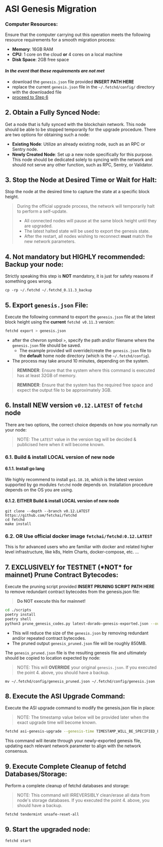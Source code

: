# ASI Genesis Migration

### Computer Resources:

Ensure that the computer carrying out this operation meets the following resource requirements for a smooth migration
process:

- **Memory**: 16GB RAM
- **CPU**: 1 core on the cloud **or** 4 cores on a local machine
- **Disk Space**: 2GB free space

#### *In the event that these requirements are not met*

- download the `genesis.json` file provided  **INSERT PATH HERE**
- replace the current `genesis.json` file in the `~/.fetchd/config/` directory with the downloaded file
- [proceed to Step 6](#6-install-new-version-v012latest-of-fetchd-node)

## 2. Obtain a Fully Synced Node:

Get a node that is fully synced with the blockchain network. This node should be able to be stopped temporarily for the
upgrade procedure. There are two options for obtaining such a node:

- **Existing Node**: Utilize an already existing node, such as an RPC or Sentry node.
- **Newly Created Node**: Set up a new node specifically for this purpose. This node should be dedicated solely to
  syncing with the network and should not serve any other function, such as RPC, Sentry, or Validator.

## 3. Stop the Node at Desired Time or Wait for Halt:

Stop the node at the desired time to capture the state at a specific block height.

> During the official upgrade process, the network will temporarily halt to perform a self-update.   
> - All connected nodes
> will pause at the same block height until they are upgraded.   
> - The latest halted state will be used to export the genesis
> state.  
> - After the restart, all nodes wishing to reconnect **must** match the new network parameters.

## 4. Not mandatory but HIGHLY recommended: Backup your node:

Strictly speaking this step is **NOT** mandatory, it is just for safety reasons if something goes wrong.

```shell
cp -rp ~/.fetchd ~/.fetchd_0.11.3_backup
```

## 5. Export `genesis.json` File:

Execute the following command to export the `genesis.json` file at the latest block height using the **current**
`fetchd v0.11.3` version:

```bash
fetchd export > genesis.json
```

- after the chevron symbol `>`, specify the path and/or filename where the `genesis.json` file should be saved.
    - The example provided will override/create the `genesis.json` file to the **default** home node directory (which is
      the `~/.fetchd/config`).
- The process may take around 10 minutes, depending on the system.

> **REMINDER**: Ensure that the system where this command is executed has at least 32GB of memory.

> **REMINDER**: Ensure that the system has the required free space and expect the output file to be approximately 3GB.

## 6. Install NEW version `v0.12.LATEST` of `fetchd` node

There are two options, the correct choice depends on how you normally run your node:
> NOTE: The `LATEST` value in the version tag will be decided & publicised here when it will become known.

### 6.1. Build & install LOCAL version of new node

#### 6.1.1. Install go lang

We highly recommend to install `go1.18.10`, which is the latest version supported by go modules `fetchd` node
depends on.
Installation procedure depends on the OS you are using.

#### 6.1.2. EITHER Build & install LOCAL version of new node

```shell
git clone --depth --branch v0.12.LATEST https://github.com/fetchai/fetchd
cd fetchd
make install
```

### 6.2. OR Use official docker image `fetchai/fetchd:0.12.LATEST`

This is for advanced users who are familiar with docker and related higher level infrastructure, like k8s, Helm Charts,
docker-compose, etc. ...

## 7. **EXCLUSIVELY for TESTNET** (\*NOT\* for mainnet) Prune Contract Bytecodes:

Execute the pruning script provided **INSERT PRUNING SCRIPT PATH HERE** to remove redundant contract bytecodes from the
genesis.json file:

> **Do NOT execute this for mainnet!**

```bash
cd ./scripts
poetry install
poetry shell
python3 prune_genesis_codes.py latest-dorado-genesis-exported.json --output_file genesis_pruned.json
```

- This will reduce the size of the `genesis.json` by removing redundant and/or repeated contract bytecodes.
- The pruned output `genesis_pruned.json` file will be roughly 850MB.

The `genesis_pruned.json` file is the resulting genesis file and ultimately should be copied to location expected by
node:
> NOTE: This will **OVERRIDE** your original `genesis.json`.
> If you executed the point 4. above, you should have a backup.

```shell
mv ~/.fetchd/config/genesis_pruned.json ~/.fetchd/config/genesis.json
```

## 8. Execute the ASI Upgrade Command:

Execute the ASI upgrade command to modify the genesis.json file in place:

> NOTE: The timestamp value below will be provided later when the exact upgrade time will become known.

```bash
fetchd asi-genesis-upgrade --genesis-time TIMESTAMP_WILL_BE_SPECIFIED_LATER
```

This command will iterate through your newly-exported genesis file, updating each relevant network parameter to align
with the network consensus.

## 9. Execute Complete Cleanup of fetchd Databases/Storage:

Perform a complete cleanup of fetchd databases and storage:
> NOTE: This command will IRREVERSIBLY clean/erase all data from node's storage databases.
> If you executed the point 4. above, you should have a backup.

```bash
fetchd tendermint unsafe-reset-all
```

## 9. Start the upgraded node:

```bash
fetchd start
```
